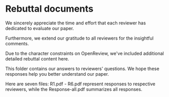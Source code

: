 # Rebuttal documents

We sincerely appreciate the time and effort that each reviewer has dedicated to evaluate our paper. 

Furthermore, we extend our gratitude to all reviewers for the insightful comments. 

Due to the character constraints on OpenReview, we've included additional detailed rebuttal content here. 

This folder contains our answers to reviewers' questions. We hope these responses help you better understand our paper. 

Here are seven files: R1.pdf - R6.pdf represent responses to respective reviewers, while the Response-all.pdf summarizes all responses.